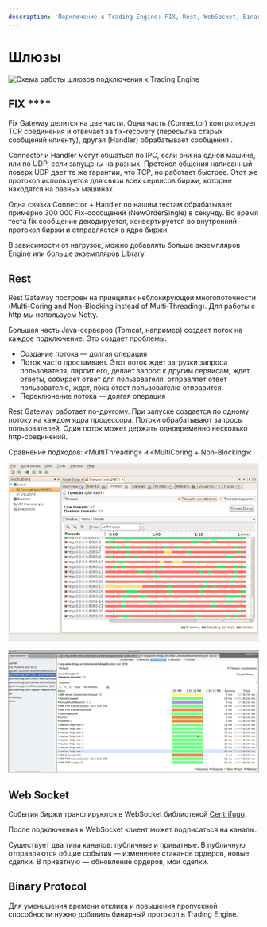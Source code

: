 ```yaml
---
description: 'Подключение к Trading Engine: FIX, Rest, WebSocket, Binary Protocol.'
---
```


# Шлюзы

![&#x421;&#x445;&#x435;&#x43C;&#x430; &#x440;&#x430;&#x431;&#x43E;&#x442;&#x44B; &#x448;&#x43B;&#x44E;&#x437;&#x43E;&#x432; &#x43F;&#x43E;&#x434;&#x43A;&#x43B;&#x44E;&#x447;&#x435;&#x43D;&#x438;&#x44F; &#x43A; Trading Engine](https://lh6.googleusercontent.com/kMzv-z7SNRzVSTD6j9tbqQ0VmUjfPerG3LHMyQV9jHAxpihAXjvIx-MdPnIRtaVEFgFafy-RxUdGg0QcDPI6zZ11J0bnesOxFUUF1O0E-H1rLPibcdKz-HWcSKvVXrMU9ODL7jZW)

## FIX ****

Fix Gateway делится на две части. Одна часть \(Connector\) контролирует TCP соединения и отвечает за fix-recovery \(пересылка старых сообщений клиенту\), другая \(Handler\) обрабатывает сообщения .

Connector и Handler могут общаться по IPC, если они на одной машине, или по UDP, если запущены на разных. Протокол общения написанный поверх UDP дает те же гарантии, что TCP, но работает быстрее. Этот же протокол используется для связи всех сервисов биржи, которые находятся на разных машинах.

Одна связка Connector + Handler по нашим тестам обрабатывает примерно 300 000 Fix-сообщений \(NewOrderSingle\) в секунду. Во время теста fix сообщение декодируется, конвертируется во внутренний протокол биржи и отправляется в ядро биржи. 

В зависимости от нагрузок, можно добавлять больше экземпляров Engine или больше экземпляров Library.

## **Rest**

Rest Gateway построен на принципах неблокирующей многопоточности \(Multi-Coring and Non-Blocking instead of Multi-Threading\). Для работы с http мы используем Netty.

Большая часть Java-серверов \(Tomcat, например\) создает поток на каждое подключение. Это создает проблемы:

* Создание потока — долгая операция
* Поток часто простаивает. Этот поток ждет загрузки запроса пользователя, парсит его, делает запрос к другим сервисам, ждет ответы, собирает ответ для пользователя, отправляет ответ пользователю, ждет, пока ответ пользователю отправится.
* Переключение потока — долгая  операция

Rest Gateway работает по-другому. При запуске создается по одному потоку на каждом ядра процессора. Потоки обрабатывают запросы пользователей. Один поток может держать одновременно несколько http-соединений.

Сравнение подходов: «MultiThreading» и «MultiCoring + Non-Blocking»:

![&#x411;&#x43B;&#x43E;&#x43A;&#x438;&#x440;&#x443;&#x44E;&#x449;&#x438;&#x439; &#x43A;&#x43E;&#x434;, &#x43E;&#x434;&#x438;&#x43D; &#x43F;&#x43E;&#x442;&#x43E;&#x43A; &#x43D;&#x430; &#x43E;&#x434;&#x43D;&#x43E; &#x441;&#x43E;&#x435;&#x434;&#x438;&#x43D;&#x435;&#x43D;&#x438;&#x435;. &#x41F;&#x43E;&#x442;&#x43E;&#x43A;&#x438; &#x43F;&#x440;&#x43E;&#x441;&#x442;&#x430;&#x438;&#x432;&#x430;&#x44E;&#x442;](../../.gitbook/assets/tomcat-profiler.png)

![&#x41D;&#x435;&#x431;&#x43B;&#x43E;&#x43A;&#x438;&#x440;&#x443;&#x44E;&#x449;&#x438;&#x439; &#x43A;&#x43E;&#x434;, &#x43F;&#x43E; &#x43E;&#x434;&#x43D;&#x43E;&#x43C;&#x443; &#x43F;&#x43E;&#x442;&#x43E;&#x43A;&#x443; &#x43D;&#x430; &#x44F;&#x434;&#x440;&#x43E;. &#x41F;&#x43E;&#x442;&#x43E;&#x43A;&#x438; &#x43D;&#x435; &#x43F;&#x440;&#x43E;&#x441;&#x442;&#x430;&#x438;&#x432;&#x430;&#x44E;&#x442;](../../.gitbook/assets/netty-profiler.png)



## **Web Socket**

События биржи транслируются в WebSocket библиотекой [Centrifugo](https://github.com/centrifugal/centrifugo). 

После подключения к WebSocket клиент может подписаться на каналы. 

Существует два типа каналов: публичные и приватные. В публичную отправляются общие события — изменение стаканов ордеров, новые сделки. В приватную — обновление ордеров, мои сделки.

## **Binary Protocol**

Для уменьшения времени отклика и повышения пропускной способности нужно добавить бинарный протокол в Trading Engine. 

